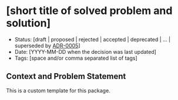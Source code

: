 # [short title of solved problem and solution]

- Status: [draft | proposed | rejected | accepted | deprecated | … | superseded by [ADR-0005](0005-example.md)] <!-- optional -->
- Date: [YYYY-MM-DD when the decision was last updated] <!-- optional - changes the order displayed in the UI -->
- Tags: [space and/or comma separated list of tags] <!-- optional -->

## Context and Problem Statement

This is a custom template for this package.

